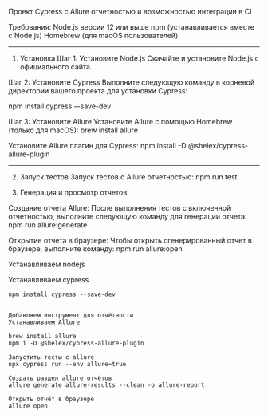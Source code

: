 Проект Cypress с Allure отчетностью и возможностью интеграции в CI

Требования:
Node.js версии 12 или выше
npm (устанавливается вместе с Node.js)
Homebrew (для macOS пользователей)

-----------------------------------------

1) Установка
Шаг 1: Установите Node.js
Скачайте и установите Node.js с официального сайта.

Шаг 2: Установите Cypress
Выполните следующую команду в корневой директории вашего проекта для установки Cypress:


npm install cypress --save-dev

Шаг 3: Установите Allure
Установите Allure с помощью Homebrew (только для macOS):
brew install allure

Установите Allure плагин для Cypress:
npm install -D @shelex/cypress-allure-plugin

-------------------------------------------

2) Запуск тестов
Запуск тестов с Allure отчетностью:
npm run test

3) Генерация и просмотр отчетов:

Создание отчета Allure:
После выполнения тестов с включенной отчетностью, выполните следующую команду для генерации отчета:
npm run allure:generate

Открытие отчета в браузере:
Чтобы открыть сгенерированный отчет в браузере, выполните команду:
npm run allure:open




























Устанавливаем nodejs

Устанавливаем cypress
```
npm install cypress --save-dev

...
Добавляем инструмент для отчётности
Устанавливаем Allure

brew install allure
npm i -D @shelex/cypress-allure-plugin

Запустить тесты с allure
npx cypress run --env allure=true

Создать раздел allure отчётов
allure generate allure-results --clean -o allure-report

Открыть отчёт в браузере
allure open